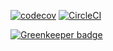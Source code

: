 [![codecov](https://codecov.io/gh/conblem/redux.li/branch/master/graph/badge.svg)](https://codecov.io/gh/conblem/redux.li)
[![CircleCI](https://circleci.com/gh/conblem/redux.li.svg?style=shield)](https://circleci.com/gh/conblem/redux.li)


[![Greenkeeper badge](https://badges.greenkeeper.io/conblem/redux.li.svg)](https://greenkeeper.io/)